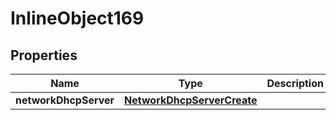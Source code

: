 

# InlineObject169

## Properties

Name | Type | Description | Notes
------------ | ------------- | ------------- | -------------
**networkDhcpServer** | [**NetworkDhcpServerCreate**](NetworkDhcpServerCreate.md) |  |  [optional]




